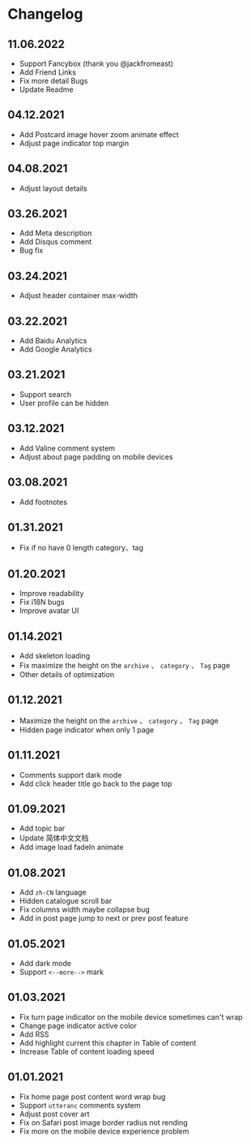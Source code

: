 # Changelog

## 11.06.2022
- Support Fancybox (thank you @jackfromeast)
- Add Friend Links
- Fix more detail Bugs
- Update Readme

## 04.12.2021
- Add Postcard image hover zoom animate effect
- Adjust page indicator top margin

## 04.08.2021
- Adjust layout details

## 03.26.2021
- Add Meta description
- Add Disqus comment
- Bug fix

## 03.24.2021
- Adjust header container max-width

## 03.22.2021
- Add Baidu Analytics
- Add Google Analytics

## 03.21.2021
- Support search
- User profile can be hidden

## 03.12.2021
- Add Valine comment system
- Adjust about page padding on mobile devices

## 03.08.2021
- Add footnotes

## 01.31.2021
- Fix if no have 0 length category、tag

## 01.20.2021
- Improve readability
- Fix i18N bugs
- Improve avatar UI

## 01.14.2021
- Add skeleton loading
- Fix maximize the height on the `archive` 、 `category` 、 `Tag` page
- Other details of optimization

## 01.12.2021
- Maximize the height on the `archive` 、 `category` 、 `Tag` page
- Hidden page indicator when only 1 page

## 01.11.2021
- Comments support dark mode
- Add click header title go back to the page top

## 01.09.2021
- Add topic bar
- Update 简体中文文档
- Add image load fadeIn animate

## 01.08.2021
- Add `zh-CN` language
- Hidden catalogue scroll bar
- Fix columns width maybe collapse bug
- Add in post page jump to next or prev post feature

## 01.05.2021
- Add dark mode
- Support `<--more-->` mark

## 01.03.2021
- Fix turn page indicator on the mobile device sometimes can't wrap
- Change page indicator active color
- Add RSS
- Add highlight current this chapter in Table of content
- Increase Table of content loading speed


## 01.01.2021
- Fix home page post content word wrap bug
- Support `utteranc` comments system
- Adjust post cover art
- Fix on Safari post image border radius not rending
- Fix more on the mobile device experience problem
